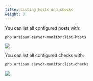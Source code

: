 ```yaml
---
title: Listing hosts and checks
weight: 3
---
```


You can list all configured hosts with:

```bash
php artisan server-monitor:list-hosts
``` 

<img src="../../images//list-hosts.jpg" class="screenshot -cli">

You can list all configured checks with: 

```bash
php artisan server-monitor:list-checks
``` 

<img src="../../images//list-checks.jpg" class="screenshot -cli">
